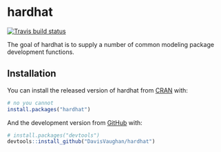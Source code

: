 
<!-- README.md is generated from README.Rmd. Please edit that file -->

# hardhat

<!-- badges: start -->

[![Travis build
status](https://travis-ci.com/DavisVaughan/hardhat.svg?branch=master)](https://travis-ci.com/DavisVaughan/hardhat)
<!-- badges: end -->

The goal of hardhat is to supply a number of common modeling package
development functions.

## Installation

You can install the released version of hardhat from
[CRAN](https://CRAN.R-project.org) with:

``` r
# no you cannot
install.packages("hardhat")
```

And the development version from [GitHub](https://github.com/) with:

``` r
# install.packages("devtools")
devtools::install_github("DavisVaughan/hardhat")
```
